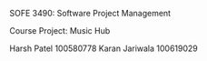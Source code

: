 SOFE 3490: Software Project Management

Course Project: Music Hub

Harsh Patel 100580778 
Karan Jariwala 100619029
